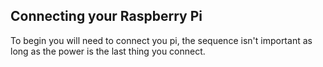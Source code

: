 ## Connecting your Raspberry Pi
To begin you will need to connect you pi, the sequence isn't important as long as the power is the last thing you connect.
